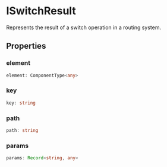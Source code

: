 # ISwitchResult

Represents the result of a switch operation in a routing system.

## Properties

### element

```ts
element: ComponentType<any>
```

### key

```ts
key: string
```

### path

```ts
path: string
```

### params

```ts
params: Record<string, any>
```
